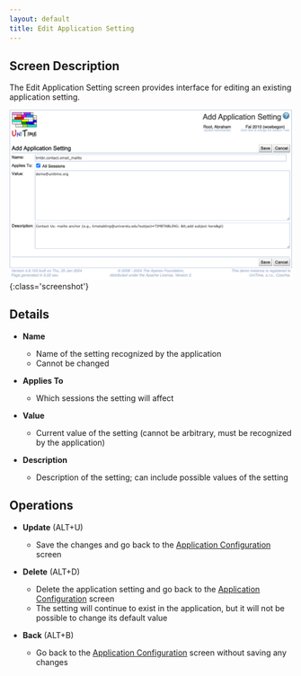 ```yaml
---
layout: default
title: Edit Application Setting
---
```



## Screen Description

The Edit Application Setting screen provides interface for editing an existing application setting.

![Edit Application Setting](images/edit-application-setting.png){:class='screenshot'}

## Details

* **Name**
	* Name of the setting recognized by the application
	* Cannot be changed

* **Applies To**
	* Which sessions the setting will affect

* **Value**
	* Current value of the setting (cannot be arbitrary, must be recognized by the application)

* **Description**
	* Description of the setting; can include possible values of the setting

## Operations

* **Update** (ALT+U)
	* Save the changes and go back to the [Application Configuration](application-configuration) screen

* **Delete** (ALT+D)
	* Delete the application setting and go back to the [Application Configuration](application-configuration) screen
	* The setting will continue to exist in the application, but it will not be possible to change its default value

* **Back** (ALT+B)
	* Go back to the [Application Configuration](application-configuration) screen without saving any changes



